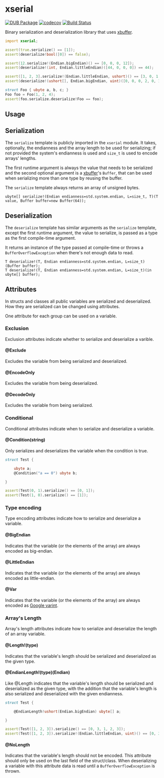 xserial
=======

[![DUB Package](https://img.shields.io/dub/v/xserial.svg)](https://code.dlang.org/packages/xserial)
[![codecov](https://codecov.io/gh/Kripth/xserial/branch/master/graph/badge.svg)](https://codecov.io/gh/Kripth/xserial)
[![Build Status](https://travis-ci.org/Kripth/xserial.svg?branch=master)](https://travis-ci.org/Kripth/xserial)

Binary serialization and deserialization library that uses [xbuffer](https://github.com/Kripth/xbuffer).

```d
import xserial;

assert(true.serialize() == [1]);
assert(deserialize!bool([0]) == false);

assert(12.serialize!(Endian.bigEndian)() == [0, 0, 0, 12]);
assert(deserialize!(int, Endian.littleEndian)([44, 0, 0, 0]) == 44);

assert([1, 2, 3].serialize!(Endian.littleEndian, ushort)() == [3, 0, 1, 0, 0, 0, 2, 0, 0, 0, 3, 0, 0, 0]);
assert(deserialize!(ushort[], Endian.bigEndian, uint)([0, 0, 0, 2, 0, 12, 0, 44]) == [12, 44]);

struct Foo { ubyte a, b, c; }
Foo foo = Foo(1, 2, 4);
assert(foo.serialize.deserialize!Foo == foo);
```

Usage
-----

## Serialization

The `serialize` template is publicly imported in the `xserial` module. It takes, optionally, the endianness and the array length to be used for serializing; if not provided the system's endianness is used and `size_t` is used to encode arrays' lengths.

The first runtime argument is always the value that needs to be serialized and the second optional argument is a [xbuffer](https://github.com/Kripth/xbuffer)'s `Buffer`, that can be used when serializing more than one type by reusing the buffer.

The `serialize` template always returns an array of unsigned bytes.

```
ubyte[] serialize!(Endian endianness=std.system.endian, L=size_t, T)(T value, Buffer buffer=new Buffer(64));
```

## Deserialization

The `deserialize` template has similar arguments as the `serialize` template, except the first runtime argument, the value to serialize, is passed as a type as the first compile-time argument.

It returns an instance of the type passed at compile-time or throws a `BufferOverflowException` when there's not enough data to read.

```
T deserialize!(T, Endian endianness=std.system.endian, L=size_t)(Buffer buffer);
T deserialize!(T, Endian endianness=std.system.endian, L=size_t)(in ubyte[] buffer);
```

## Attributes

In structs and classes all public variables are serialized and deserialized. How they are serialized can be changed using attributes.

One attribute for each group can be used on a variable.

### Exclusion

Exclusion attributes indicate whether to serialize and deserialize a varible.

#### @Exclude
Excludes the variable from being serialized and deserialized.

#### @EncodeOnly
Excludes the variable from being deserialized.

#### @DecodeOnly
Excludes the variable from being serialized.

### Conditional

Conditional attributes indicate when to serialize and deserialize a variable.

#### @Condition(string)
Only serializes and deserializes the variable when the condition is true.
```d
struct Test {

    ubyte a;
    @Condition("a == 0") ubyte b;

}

assert(Test(0, 1).serialize() == [0, 1]);
assert(Test(1, 0).serialize() == [1]);
```

### Type encoding

Type encoding attributes indicate how to serialize and deserialize a variable.

#### @BigEndian

Indicates that the variable (or the elements of the array) are always encoded as big-endian.

#### @LittleEndian

Indicates that the variable (or the elements of the array) are always encoded as little-endian.

#### @Var

Indicates that the variable (or the elements of the array) are always encoded as [Google varint](https://developers.google.com/protocol-buffers/docs/encoding).

### Array's Length

Array's length attributes indicate how to serialize and deserialize the length of an array variable.

#### @Length!(type)

Indicates that the variable's length should be serialized and deserialized as the given type.

#### @EndianLength!(type)(Endian)

Like @Length indicates that the variable's length should be serialized and deserialized as the given type, with the addition that the variable's length is also serialized and deserialized with the given endianness.
```d
struct Test {

    @EndianLength!ushort(Endian.bigEndian) ubyte[] a;

}

assert(Test([1, 2, 3]).serialize() == [0, 3, 1, 2, 3]);
assert(Test([1, 2, 3]).serialize!(Endian.littleEndian, uint)() == [0, 3, 1, 2, 3]);
```

#### @NoLength

Indicates that the variable's length should not be encoded. This attribute should only be used on the last field of the struct/class.
When deserializing a variable with this attribute data is read until a `BufferOverflowException` is thrown.
